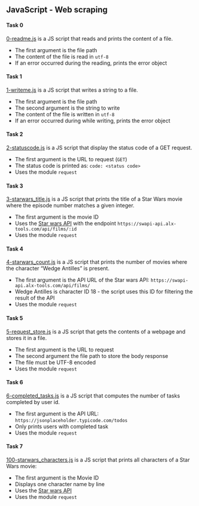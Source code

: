 ## JavaScript - Web scraping

#### Task 0
[0-readme.js](0-readme.js) is a JS script that reads and prints the content of a file.
- The first argument is the file path
- The content of the file is read in `utf-8`
- If an error occurred during the reading, prints the error object

#### Task 1
[1-writeme.js](1-writeme.js) is a JS script that writes a string to a file.
- The first argument is the file path
- The second argument is the string to write
- The content of the file is written in `utf-8`
- If an error occurred during while writing, prints the error object

#### Task 2
[2-statuscode.js](2-statuscode.js) is a JS script that display the status code of a GET request.
- The first argument is the URL to request (`GET`)
- The status code is printed as: `code: <status code>`
- Uses the module `request`

#### Task 3
[3-starwars_title.js](3-starwars_title.js) is a JS script that prints the title of a Star Wars movie where the episode number matches a given integer.
- The first argument is the movie ID
- Uses the [Star wars API](https://swapi-api.alx-tools.com/) with the endpoint `https://swapi-api.alx-tools.com/api/films/:id`
- Uses the module `request`

#### Task 4
[4-starwars_count.js](4-starwars_count.js) is a JS script that prints the number of movies where the character “Wedge Antilles” is present.
- The first argument is the API URL of the Star wars API: `https://swapi-api.alx-tools.com/api/films/`
- Wedge Antilles is character ID 18 - the script uses this ID for filtering the result of the API
- Uses the module `request`

#### Task 5
[5-request_store.js](5-request_store.js) is a JS script that gets the contents of a webpage and stores it in a file.
- The first argument is the URL to request
- The second argument the file path to store the body response
- The file must be UTF-8 encoded
- Uses the module `request`

#### Task 6
[6-completed_tasks.js](6-completed_tasks.js) is a JS script that computes the number of tasks completed by user id.
- The first argument is the API URL: `https://jsonplaceholder.typicode.com/todos`
- Only prints users with completed task
- Uses the module `request`


#### Task 7
[100-starwars_characters.js](100-starwars_characters.js) is a JS script that prints all characters of a Star Wars movie:
- The first argument is the Movie ID
- Displays one character name by line
- Uses the [Star wars API](https://swapi-api.alx-tools.com/)
- Uses the module `request`
